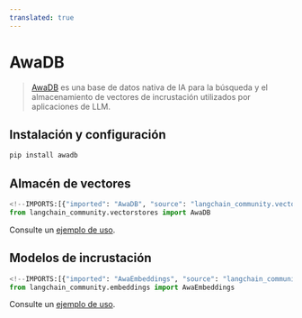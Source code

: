 ```yaml
---
translated: true
---
```


# AwaDB

>[AwaDB](https://github.com/awa-ai/awadb) es una base de datos nativa de IA para la búsqueda y el almacenamiento de vectores de incrustación utilizados por aplicaciones de LLM.

## Instalación y configuración

```bash
pip install awadb
```

## Almacén de vectores

```python
<!--IMPORTS:[{"imported": "AwaDB", "source": "langchain_community.vectorstores", "docs": "https://api.python.langchain.com/en/latest/vectorstores/langchain_community.vectorstores.awadb.AwaDB.html", "title": "AwaDB"}]-->
from langchain_community.vectorstores import AwaDB
```

Consulte un [ejemplo de uso](/docs/integrations/vectorstores/awadb).

## Modelos de incrustación

```python
<!--IMPORTS:[{"imported": "AwaEmbeddings", "source": "langchain_community.embeddings", "docs": "https://api.python.langchain.com/en/latest/embeddings/langchain_community.embeddings.awa.AwaEmbeddings.html", "title": "AwaDB"}]-->
from langchain_community.embeddings import AwaEmbeddings
```

Consulte un [ejemplo de uso](/docs/integrations/text_embedding/awadb).
